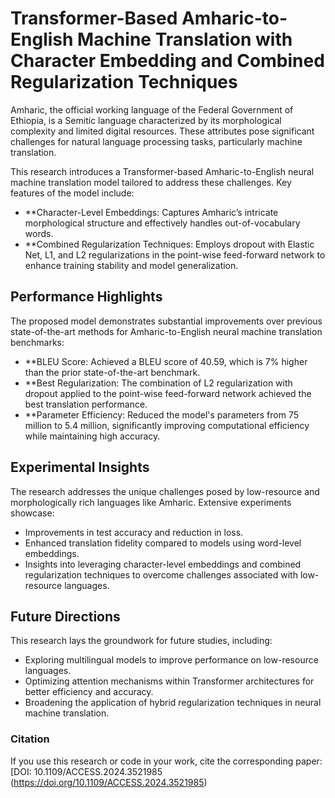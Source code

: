 # Transformer-Based Amharic-to-English Machine Translation with Character Embedding and Combined Regularization Techniques

Amharic, the official working language of the Federal Government of Ethiopia, is a Semitic language characterized by its morphological complexity and limited digital resources. These attributes pose significant challenges for natural language processing tasks, particularly machine translation.

This research introduces a Transformer-based Amharic-to-English neural machine translation model tailored to address these challenges. Key features of the model include:

- **Character-Level Embeddings: Captures Amharic’s intricate morphological structure and effectively handles out-of-vocabulary words.
- **Combined Regularization Techniques: Employs dropout with Elastic Net, L1, and L2 regularizations in the point-wise feed-forward network to enhance training stability and model generalization.

## Performance Highlights

The proposed model demonstrates substantial improvements over previous state-of-the-art methods for Amharic-to-English neural machine translation benchmarks:

- **BLEU Score: Achieved a BLEU score of 40.59, which is 7% higher than the prior state-of-the-art benchmark.
- **Best Regularization: The combination of L2 regularization with dropout applied to the point-wise feed-forward network achieved the best translation performance.
- **Parameter Efficiency: Reduced the model's parameters from 75 million to 5.4 million, significantly improving computational efficiency while maintaining high accuracy.

## Experimental Insights

The research addresses the unique challenges posed by low-resource and morphologically rich languages like Amharic. Extensive experiments showcase:

- Improvements in test accuracy and reduction in loss.
- Enhanced translation fidelity compared to models using word-level embeddings.
- Insights into leveraging character-level embeddings and combined regularization techniques to overcome challenges associated with low-resource languages.

## Future Directions

This research lays the groundwork for future studies, including:

- Exploring multilingual models to improve performance on low-resource languages.
- Optimizing attention mechanisms within Transformer architectures for better efficiency and accuracy.
- Broadening the application of hybrid regularization techniques in neural machine translation.

### Citation

If you use this research or code in your work, cite the corresponding paper: [DOI: 10.1109/ACCESS.2024.3521985 (https://doi.org/10.1109/ACCESS.2024.3521985)

